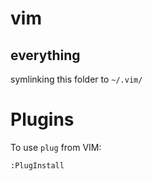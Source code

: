# vim

## everything

symlinking this folder to `~/.vim/`

# Plugins

To use `plug` from VIM:

`:PlugInstall`